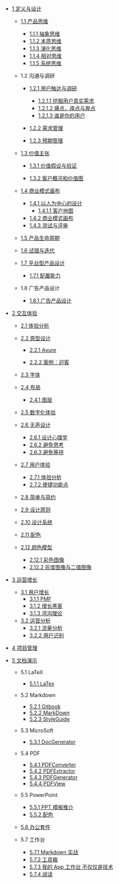   - [1 定义与设计](/定义与设计/README.md)
    - [1.1 产品思维](/定义与设计/产品思维/README.md)
      - [1.1.1 抽象思维](/定义与设计/产品思维/抽象思维.md)
      - [1.1.2 本质思维](/定义与设计/产品思维/本质思维.md)
      - [1.1.3 演化思维](/定义与设计/产品思维/演化思维.md)
      - [1.1.4 相对思维](/定义与设计/产品思维/相对思维.md)
      - [1.1.5 系统思维](/定义与设计/产品思维/系统思维.md)
    - 1.2 沟通与调研
      - [1.2.1 用户触达与调研](/定义与设计/沟通与调研/用户触达与调研/README.md)
        - [1.2.1.1 挖掘用户真实需求](/定义与设计/沟通与调研/用户触达与调研/挖掘用户真实需求.md)
        - [1.2.1.2 痛点，痒点与爽点](/定义与设计/沟通与调研/用户触达与调研/痛点，痒点与爽点.md)
        - [1.2.1.3 谁是你的用户](/定义与设计/沟通与调研/用户触达与调研/谁是你的用户.md)
      - [1.2.2 需求管理](/定义与设计/沟通与调研/需求管理/README.md)
        
      - [1.2.3 预期管理](/定义与设计/沟通与调研/预期管理/README.md)
        
    - [1.3 价值主张](/定义与设计/价值主张/README.md)
      - [1.3.1 价值假设与验证](/定义与设计/价值主张/价值假设与验证/README.md)
        
      - [1.3.2 客户概况和价值图](/定义与设计/价值主张/客户概况和价值图.md)
    - [1.4 商业模式画布](/定义与设计/商业模式画布/README.md)
      - [1.4.1 以人为中心的设计](/定义与设计/商业模式画布/以人为中心的设计/README.md)
        - [1.4.1.1 客户地图](/定义与设计/商业模式画布/以人为中心的设计/客户地图.md)
      - [1.4.2 商业模式画布](/定义与设计/商业模式画布/商业模式画布.md)
      - [1.4.3 测试与评审](/定义与设计/商业模式画布/测试与评审.md)
    - [1.5 产品生命周期](/定义与设计/产品生命周期/README.md)
      
    - [1.6 试错与迭代](/定义与设计/试错与迭代/README.md)
      
    - [1.7 平台型产品设计](/定义与设计/平台型产品设计/README.md)
      - [1.7.1 配置能力](/定义与设计/平台型产品设计/配置能力.md)
    - 1.8 广告产品设计
      - [1.8.1 广告产品设计](/定义与设计/广告产品设计/广告产品设计.md)
  - [2 交互体验](/交互体验/README.md)
    - [2.1 体验分析](/交互体验/体验分析/README.md)
      
    - [2.2 原型设计](/交互体验/原型设计/README.md)
      - [2.2.1 Axure](/交互体验/原型设计/Axure/README.md)
        
      - [2.2.2 案例：迎客](/交互体验/原型设计/案例：迎客.md)
    - [2.3 字体](/交互体验/字体/README.md)
      
    - [2.4 布局](/交互体验/布局/README.md)
      - [2.4.1 图层](/交互体验/布局/图层.md)
    - [2.5 数字化体验](/交互体验/数字化体验/README.md)
      
    - [2.6 无声设计](/交互体验/无声设计/README.md)
      - [2.6.1 设计心理学](/交互体验/无声设计/设计心理学.md)
      - [2.6.2 避免思考](/交互体验/无声设计/避免思考.md)
      - [2.6.3 避免等待](/交互体验/无声设计/避免等待.md)
    - [2.7 用户体验](/交互体验/用户体验/README.md)
      - [2.7.1 体验分析](/交互体验/用户体验/体验分析.md)
      - [2.7.2 便捷功能点](/交互体验/用户体验/便捷功能点.md)
    - [2.8 简单与简约](/交互体验/简单与简约/README.md)
      
    - [2.9 设计原则](/交互体验/设计原则/README.md)
      
    - [2.10 设计系统](/交互体验/设计系统/README.md)
      
    - [2.11 配色](/交互体验/配色/README.md)
      
    - [2.12 颜色模型](/交互体验/颜色模型/README.md)
      - [2.12.1 彩色图像](/交互体验/颜色模型/彩色图像.md)
      - [2.12.2 灰度图像与二值图像](/交互体验/颜色模型/灰度图像与二值图像.md)
  - [3 运营增长](/运营增长/README.md)
    - [3.1 用户增长](/运营增长/用户增长/README.md)
      - [3.1.1 PMF](/运营增长/用户增长/PMF.md)
      - [3.1.2 增长黑客](/运营增长/用户增长/增长黑客.md)
      - [3.1.3 鸿沟理论](/运营增长/用户增长/鸿沟理论.md)
    - [3.2 运营分析](/运营增长/运营分析/README.md)
      - [3.2.1 流量分析](/运营增长/运营分析/流量分析.md)
      - [3.2.2 用户识别](/运营增长/运营分析/用户识别.md)
  - [4 项目管理](/项目管理/README.md)
    
  - [5 文档演示](/文档演示/README.md)
    - 5.1 LaTeX
      - [5.1.1 LaTex](/文档演示/LaTeX/LaTex.md)
    - 5.2 Markdown
      - [5.2.1 Gitbook](/文档演示/Markdown/Gitbook.md)
      - [5.2.2 MarkDown](/文档演示/Markdown/MarkDown.md)
      - [5.2.3 StyleGuide](/文档演示/Markdown/StyleGuide.md)
    - 5.3 MicroSoft
      - [5.3.1 DocGenerator](/文档演示/MicroSoft/DocGenerator.md)
    - 5.4 PDF
      - [5.4.1 PDFConverter](/文档演示/PDF/PDFConverter.md)
      - [5.4.2 PDFExtractor](/文档演示/PDF/PDFExtractor.md)
      - [5.4.3 PDFGenerator](/文档演示/PDF/PDFGenerator.md)
      - [5.4.4 PDFView](/文档演示/PDF/PDFView.md)
    - 5.5 PowerPoint
      - [5.5.1 PPT 模板推介](/文档演示/PowerPoint/PPT%20模板推介.md)
      - [5.5.2 配色](/文档演示/PowerPoint/配色/README.md)
        
    - [5.6 办公套件](/文档演示/办公套件/README.md)
      
    - 5.7 工作台
      - [5.7.1 Markdown 实战](/文档演示/工作台/Markdown%20实战.md)
      - [5.7.2 工具箱](/文档演示/工作台/工具箱.md)
      - [5.7.3 我的 App 工作台 不仅仅是技术](/文档演示/工作台/我的%20App%20工作台-不仅仅是技术.md)
      - [5.7.4 阅读](/文档演示/工作台/阅读.md)